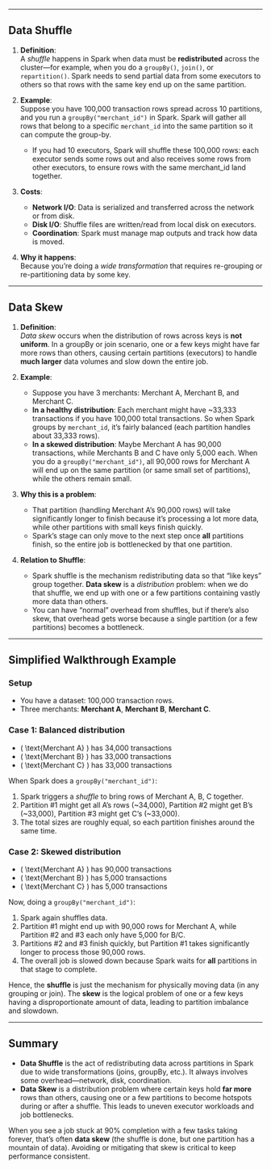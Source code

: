 
---
## Data Shuffle

1. **Definition**:  
   A _shuffle_ happens in Spark when data must be **redistributed** across the cluster—for example, when you do a `groupBy()`, `join()`, or `repartition()`. Spark needs to send partial data from some executors to others so that rows with the same key end up on the same partition.

2. **Example**:  
   Suppose you have 100,000 transaction rows spread across 10 partitions, and you run a `groupBy("merchant_id")` in Spark. Spark will gather all rows that belong to a specific `merchant_id` into the same partition so it can compute the group-by.  
   - If you had 10 executors, Spark will shuffle these 100,000 rows: each executor sends some rows out and also receives some rows from other executors, to ensure rows with the same merchant_id land together.

3. **Costs**:  
   - **Network I/O**: Data is serialized and transferred across the network or from disk.  
   - **Disk I/O**: Shuffle files are written/read from local disk on executors.  
   - **Coordination**: Spark must manage map outputs and track how data is moved.  

4. **Why it happens**:  
   Because you’re doing a _wide transformation_ that requires re-grouping or re-partitioning data by some key.

---

## Data Skew

1. **Definition**:  
   _Data skew_ occurs when the distribution of rows across keys is **not uniform**. In a groupBy or join scenario, one or a few keys might have far more rows than others, causing certain partitions (executors) to handle **much larger** data volumes and slow down the entire job.

2. **Example**:  
   - Suppose you have 3 merchants: Merchant A, Merchant B, and Merchant C.  
   - **In a healthy distribution**: Each merchant might have ~33,333 transactions if you have 100,000 total transactions. So when Spark groups by `merchant_id`, it’s fairly balanced (each partition handles about 33,333 rows).  
   - **In a skewed distribution**: Maybe Merchant A has 90,000 transactions, while Merchants B and C have only 5,000 each. When you do a `groupBy("merchant_id")`, all 90,000 rows for Merchant A will end up on the same partition (or same small set of partitions), while the others remain small.  

3. **Why this is a problem**:  
   - That partition (handling Merchant A’s 90,000 rows) will take significantly longer to finish because it’s processing a lot more data, while other partitions with small keys finish quickly.  
   - Spark’s stage can only move to the next step once **all** partitions finish, so the entire job is bottlenecked by that one partition.  

4. **Relation to Shuffle**:  
   - Spark shuffle is the mechanism redistributing data so that “like keys” group together. **Data skew** is a _distribution_ problem: when we do that shuffle, we end up with one or a few partitions containing vastly more data than others.  
   - You can have “normal” overhead from shuffles, but if there’s also skew, that overhead gets worse because a single partition (or a few partitions) becomes a bottleneck.

---

## Simplified Walkthrough Example

### Setup
- You have a dataset: 100,000 transaction rows.  
- Three merchants: **Merchant A**, **Merchant B**, **Merchant C**.

### Case 1: Balanced distribution
- \( \text{Merchant A} \) has 34,000 transactions  
- \( \text{Merchant B} \) has 33,000 transactions  
- \( \text{Merchant C} \) has 33,000 transactions  

When Spark does a `groupBy("merchant_id")`:
1. Spark triggers a _shuffle_ to bring rows of Merchant A, B, C together.  
2. Partition #1 might get all A’s rows (~34,000), Partition #2 might get B’s (~33,000), Partition #3 might get C’s (~33,000).  
3. The total sizes are roughly equal, so each partition finishes around the same time.

### Case 2: Skewed distribution
- \( \text{Merchant A} \) has 90,000 transactions  
- \( \text{Merchant B} \) has 5,000 transactions  
- \( \text{Merchant C} \) has 5,000 transactions  

Now, doing a `groupBy("merchant_id")`:
1. Spark again shuffles data.  
2. Partition #1 might end up with 90,000 rows for Merchant A, while Partition #2 and #3 each only have 5,000 for B/C.  
3. Partitions #2 and #3 finish quickly, but Partition #1 takes significantly longer to process those 90,000 rows.  
4. The overall job is slowed down because Spark waits for **all** partitions in that stage to complete.

Hence, the **shuffle** is just the mechanism for physically moving data (in any grouping or join). The **skew** is the logical problem of one or a few keys having a disproportionate amount of data, leading to partition imbalance and slowdown.

---

## Summary

- **Data Shuffle** is the act of redistributing data across partitions in Spark due to wide transformations (joins, groupBy, etc.). It always involves some overhead—network, disk, coordination.  
- **Data Skew** is a distribution problem where certain keys hold **far more** rows than others, causing one or a few partitions to become hotspots during or after a shuffle. This leads to uneven executor workloads and job bottlenecks.

When you see a job stuck at 90% completion with a few tasks taking forever, that’s often **data skew** (the shuffle is done, but one partition has a mountain of data). Avoiding or mitigating that skew is critical to keep performance consistent.
